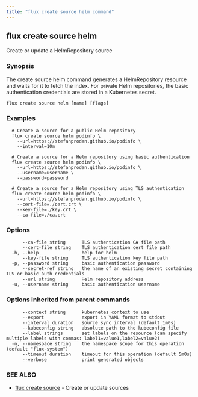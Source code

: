 ```yaml
---
title: "flux create source helm command"
---
```

## flux create source helm

Create or update a HelmRepository source

### Synopsis

The create source helm command generates a HelmRepository resource and waits for it to fetch the index.
For private Helm repositories, the basic authentication credentials are stored in a Kubernetes secret.

```
flux create source helm [name] [flags]
```

### Examples

```
  # Create a source for a public Helm repository
  flux create source helm podinfo \
    --url=https://stefanprodan.github.io/podinfo \
    --interval=10m

  # Create a source for a Helm repository using basic authentication
  flux create source helm podinfo \
    --url=https://stefanprodan.github.io/podinfo \
    --username=username \
    --password=password

  # Create a source for a Helm repository using TLS authentication
  flux create source helm podinfo \
    --url=https://stefanprodan.github.io/podinfo \
    --cert-file=./cert.crt \
    --key-file=./key.crt \
    --ca-file=./ca.crt
```

### Options

```
      --ca-file string      TLS authentication CA file path
      --cert-file string    TLS authentication cert file path
  -h, --help                help for helm
      --key-file string     TLS authentication key file path
  -p, --password string     basic authentication password
      --secret-ref string   the name of an existing secret containing TLS or basic auth credentials
      --url string          Helm repository address
  -u, --username string     basic authentication username
```

### Options inherited from parent commands

```
      --context string      kubernetes context to use
      --export              export in YAML format to stdout
      --interval duration   source sync interval (default 1m0s)
      --kubeconfig string   absolute path to the kubeconfig file
      --label strings       set labels on the resource (can specify multiple labels with commas: label1=value1,label2=value2)
  -n, --namespace string    the namespace scope for this operation (default "flux-system")
      --timeout duration    timeout for this operation (default 5m0s)
      --verbose             print generated objects
```

### SEE ALSO

* [flux create source](/cmd/flux_create_source/)	 - Create or update sources

